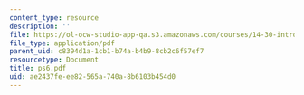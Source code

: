```yaml
---
content_type: resource
description: ''
file: https://ol-ocw-studio-app-qa.s3.amazonaws.com/courses/14-30-introduction-to-statistical-method-in-economics-spring-2006/ae2437feee82565a740a8b6103b454d0_ps6.pdf
file_type: application/pdf
parent_uid: c8394d1a-1cb1-b74a-b4b9-8cb2c6f57ef7
resourcetype: Document
title: ps6.pdf
uid: ae2437fe-ee82-565a-740a-8b6103b454d0
---
```

